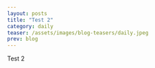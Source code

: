```yaml
---
layout: posts
title: "Test 2"
category: daily
teaser: /assets/images/blog-teasers/daily.jpeg
prev: blog
---
```


Test 2
